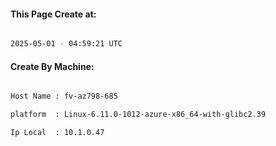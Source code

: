 
   
#### This Page Create at:

```bash

2025-05-01 - 04:59:21 UTC

```

#### Create By Machine:

```bash

Host Name : fv-az798-685

platform  : Linux-6.11.0-1012-azure-x86_64-with-glibc2.39

Ip Local  : 10.1.0.47

```

